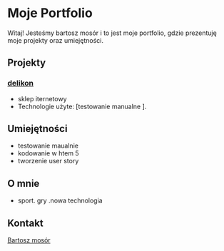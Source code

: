 # Moje Portfolio

Witaj! Jesteśmy bartosz  mosór i to jest moje portfolio, gdzie prezentuję moje projekty oraz umiejętności.

## Projekty

### [delikon ]( https://testy-ernabo.atlassian.net/jira/software/projects/DEL/boards/3)
- sklep iternetowy
- Technologie użyte: [testowanie  manualne ].

## Umiejętności

- testowanie maualnie
- kodowanie w htem 5
- tworzenie  user story


## O mnie

-  sport. gry .nowa   technologia

## Kontakt
[Bartosz mosór](https://www.facebook.com/bartosz.mosor.1)



